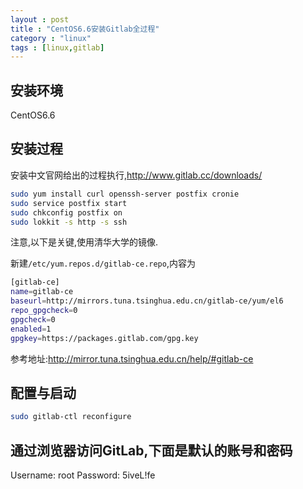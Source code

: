 ```yaml
---
layout : post
title : "CentOS6.6安装Gitlab全过程"
category : "linux"
tags : [linux,gitlab]
---
```


## 安装环境

CentOS6.6

## 安装过程

安装中文官网给出的过程执行,<http://www.gitlab.cc/downloads/>

```sh
sudo yum install curl openssh-server postfix cronie
sudo service postfix start
sudo chkconfig postfix on
sudo lokkit -s http -s ssh
```

注意,以下是关键,使用清华大学的镜像.

新建`/etc/yum.repos.d/gitlab-ce.repo`,内容为

```sh
[gitlab-ce]
name=gitlab-ce
baseurl=http://mirrors.tuna.tsinghua.edu.cn/gitlab-ce/yum/el6
repo_gpgcheck=0
gpgcheck=0
enabled=1
gpgkey=https://packages.gitlab.com/gpg.key
```

参考地址:<http://mirror.tuna.tsinghua.edu.cn/help/#gitlab-ce>

## 配置与启动

```sh
sudo gitlab-ctl reconfigure
```

## 通过浏览器访问GitLab,下面是默认的账号和密码

Username: root
Password: 5iveL!fe
